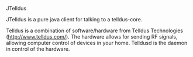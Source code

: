 JTelldus

JTelldus is a pure java client for talking to a telldus-core.

Telldus is a combination of software/hardware from Telldus Technologies (http://www.telldus.com/). The hardware allows for sending RF signals, allowing computer control of devices in your home. Telldusd is the daemon in control of the hardware.